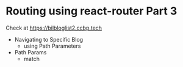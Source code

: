 # Routing using react-router Part 3

Check at https://bilbloglist2.ccbp.tech

- Navigating to Specific Blog
  - using Path Parameters
- Path Params
  - match
